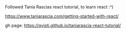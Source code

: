 Followed Tania Rascias react tutorial, to learn react :^) 

https://www.taniarascia.com/getting-started-with-react/

gh page: https://qvistj.github.io/taniarascia-react-tutorial/
